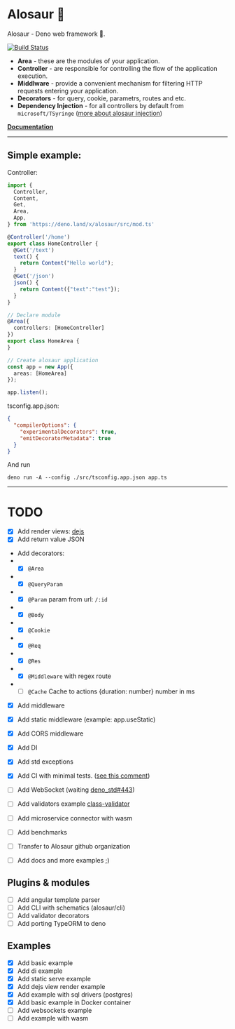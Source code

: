 # Alosaur 🦖

Alosaur - Deno web framework 🦖.

[![Build Status](https://travis-ci.com/irustm/alosaur.svg?branch=master)](https://travis-ci.com/irustm/alosaur)

- **Area** - these are the modules of your application.
- **Controller** - are responsible for controlling the flow of the application execution.
- **Middlware** - provide a convenient mechanism for filtering HTTP requests entering your application.
- **Decorators** - for query, cookie, parametrs, routes and etc.
- **Dependency Injection** - for all controllers by default from `microsoft/TSyringe` ([more about alosaur injection](/src/injection))


**[Documentation](/docs)**

---
## Simple example:

Controller:
```typescript
import { 
  Controller,
  Content,
  Get,
  Area,
  App,
} from 'https://deno.land/x/alosaur/src/mod.ts'

@Controller('/home')
export class HomeController {
  @Get('/text')
  text() {
    return Content("Hello world");
  }
  @Get('/json')
  json() {
    return Content({"text":"test"});
  }
}

// Declare module
@Area({
  controllers: [HomeController]
})
export class HomeArea {
}

// Create alosaur application
const app = new App({
  areas: [HomeArea]
});

app.listen();
```

tsconfig.app.json:
```json
{
  "compilerOptions": {
    "experimentalDecorators": true,
    "emitDecoratorMetadata": true
  }
}
```

And run 

`deno run -A --config ./src/tsconfig.app.json app.ts`

---

# TODO

* [x] Add render views: [dejs](https://github.com/syumai/dejs)
* [x] Add return value JSON
* Add decorators:
* * [x] `@Area`
* * [x] `@QueryParam`
* * [x] `@Param` param from url: `/:id`
* * [x] `@Body`
* * [x] `@Cookie`
* * [x] `@Req`
* * [x] `@Res`
* * [x] `@Middleware` with regex route
* * [ ] `@Cache` Cache to actions {duration: number} number in ms
* [x] Add middleware
* [x] Add static middleware (example: app.useStatic)
* [x] Add CORS middleware
* [x] Add DI
* [x] Add std exceptions
* [x] Add CI with minimal tests. ([see this comment](https://github.com/denoland/registry/pull/100#pullrequestreview-251320999))
* [ ] Add WebSocket (waiting [deno_std#443](https://github.com/denoland/deno_std/pull/443))
* [ ] Add validators example [class-validator](https://github.com/typestack/class-validator)
* [ ] Add microservice connector with wasm
* [ ] Add benchmarks
* [ ] Transfer to Alosaur github organization
* [ ] Add docs and more examples ;)


## Plugins & modules

* [ ] Add angular template parser
* [ ] Add CLI with schematics (alosaur/cli)
* [ ] Add validator decorators
* [ ] Add porting TypeORM to deno

## Examples

* [x] Add basic example
* [x] Add di example
* [x] Add static serve example
* [x] Add dejs view render example
* [x] Add example with sql drivers (postgres)
* [x] Add basic example in Docker container 
* [ ] Add websockets example
* [ ] Add example with wasm
